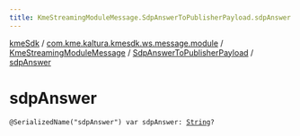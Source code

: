 ```yaml
---
title: KmeStreamingModuleMessage.SdpAnswerToPublisherPayload.sdpAnswer - kmeSdk
---
```


[kmeSdk](../../../index.html) / [com.kme.kaltura.kmesdk.ws.message.module](../../index.html) / [KmeStreamingModuleMessage](../index.html) / [SdpAnswerToPublisherPayload](index.html) / [sdpAnswer](./sdp-answer.html)

# sdpAnswer

`@SerializedName("sdpAnswer") var sdpAnswer: `[`String`](https://kotlinlang.org/api/latest/jvm/stdlib/kotlin/-string/index.html)`?`